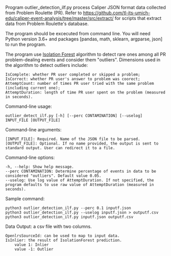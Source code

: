 Program outlier_detection_ilf.py process Caliper JSON format data collected from Problem Roulette (PR). Refer to https://github.com/tl-its-umich-edu/caliper-event-analysis/tree/master/src/extract/ for scripts that extract data from Problem Roulette's database.

The program should be excecuted from command line. You will need Python version 3.6+ and packages [pandas, math, sklearn, argparse, json] to run the program.

The program use [Isolation Forest](http://scikit-learn.org/stable/modules/generated/sklearn.ensemble.IsolationForest.html) algorithm to detect rare ones among all PR problem-dealing events and consider them "outliers". Dimensions used in the algorithm to detect outliers include:

	IsComplete: whether PR user completed or skipped a problem;
	IsCorrect: whether PR user's answer to problem was coorect;
	AttemptCount: number of times PR user tried with the same problem (including current one);
	AttemptDuration: length of time PR user spent on the problem (measured in seconds).

Command-line usage:

	outlier_detect_ilf.py [-h] [--perc CONTAMINATION] [--uselog] INPUT_FILE [OUTPUT_FILE]

Command-line arguments:

	[INPUT_FILE]: Required. Name of the JSON file to be parsed.
	[OUTPUT_FILE]: Optional. If no name provided, the output is sent to standard output. User can redirect it to a file.

Command-line options:
	
	-h, --help: Show help message.
	--perc CONTAMINATION: Determine percentage of events in data to be considered "outliers". Default value 0.05.
	--uselog: Use log value of AttemptDuration. If not specified, the program defaults to use raw value of AttemptDuration (measured in seconds).

Sample command:
	
	python3 outlier_detection_ilf.py --perc 0.1 inputf.json
	python3 outlier_detection_ilf.py --uselog inputf.json > outputf.csv
	python3 outlier_detection_ilf.py inputf.json outputf.csv

Data Output: a csv file with two columns.

	OpenlrsSourceId: can be used to map to input data.
	IsInlier: the result of IsolationForest prediction.
		value 1: Inlier
		value -1: Outlier
